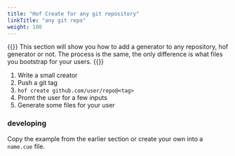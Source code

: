 ```yaml
---
title: "Hof Create for any git repository"
linkTitle: "any git repo"
weight: 100
---
```


{{<lead>}}
This section will show you how to add a generator
to any repository, hof generator or not.
The process is the same, the only difference
is what files you bootstrap for your users.
{{</lead>}}

1. Write a small creator
1. Push a git tag
1. `hof create github.com/user/repo@<tag>`
1. Promt the user for a few inputs
1. Generate some files for your user


### developing

Copy the example from the earlier section
or create your own into a `name.cue` file.

